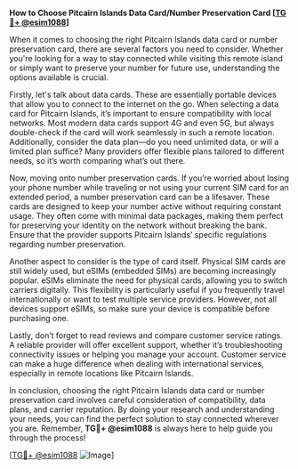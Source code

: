 **How to Choose Pitcairn Islands Data Card/Number Preservation Card [[TG💪+ @esim1088](https://t.me/s/esim1088)]**

When it comes to choosing the right Pitcairn Islands data card or number preservation card, there are several factors you need to consider. Whether you're looking for a way to stay connected while visiting this remote island or simply want to preserve your number for future use, understanding the options available is crucial.

Firstly, let's talk about data cards. These are essentially portable devices that allow you to connect to the internet on the go. When selecting a data card for Pitcairn Islands, it’s important to ensure compatibility with local networks. Most modern data cards support 4G and even 5G, but always double-check if the card will work seamlessly in such a remote location. Additionally, consider the data plan—do you need unlimited data, or will a limited plan suffice? Many providers offer flexible plans tailored to different needs, so it’s worth comparing what’s out there.

Now, moving onto number preservation cards. If you’re worried about losing your phone number while traveling or not using your current SIM card for an extended period, a number preservation card can be a lifesaver. These cards are designed to keep your number active without requiring constant usage. They often come with minimal data packages, making them perfect for preserving your identity on the network without breaking the bank. Ensure that the provider supports Pitcairn Islands’ specific regulations regarding number preservation.

Another aspect to consider is the type of card itself. Physical SIM cards are still widely used, but eSIMs (embedded SIMs) are becoming increasingly popular. eSIMs eliminate the need for physical cards, allowing you to switch carriers digitally. This flexibility is particularly useful if you frequently travel internationally or want to test multiple service providers. However, not all devices support eSIMs, so make sure your device is compatible before purchasing one.

Lastly, don’t forget to read reviews and compare customer service ratings. A reliable provider will offer excellent support, whether it’s troubleshooting connectivity issues or helping you manage your account. Customer service can make a huge difference when dealing with international services, especially in remote locations like Pitcairn Islands.

In conclusion, choosing the right Pitcairn Islands data card or number preservation card involves careful consideration of compatibility, data plans, and carrier reputation. By doing your research and understanding your needs, you can find the perfect solution to stay connected wherever you are. Remember, **TG💪+ @esim1088** is always here to help guide you through the process!

[[TG💪+ @esim1088](https://t.me/s/esim1088) ![Image](https://i.postimg.cc/Y0z9fWf4/image.png)]